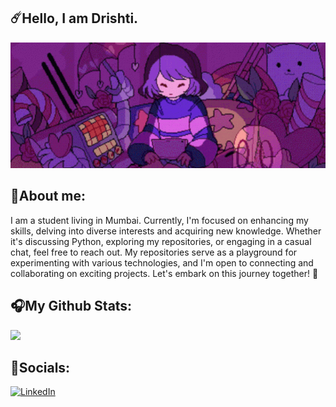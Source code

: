 ## ☄️Hello, I am Drishti.

![Alt](girl.gif)


👾About me:
-

I am a student living in Mumbai. Currently, I'm focused on enhancing my skills, delving into diverse interests and acquiring new knowledge. Whether it's 
discussing Python, exploring my repositories, or engaging in a casual chat, feel free to reach out. My repositories serve as a playground for experimenting with various technologies, and I'm open to connecting and collaborating on exciting projects. Let's embark on this journey together! 🚀


🎧My Github Stats:
-

![](https://github-readme-stats.vercel.app/api/top-langs/?username=DrishtiMalavade&theme=synthwave&hide_border=false&include_all_commits=true&count_private=true&layout=compact)

🎀Socials:
-
[![LinkedIn](https://img.shields.io/badge/LinkedIn-%230077B5.svg?logo=linkedin&logoColor=white)](https://linkedin.com/in/Drishti-m)
